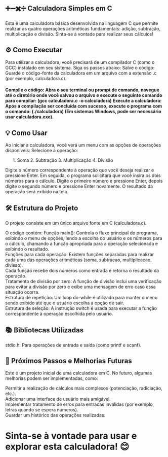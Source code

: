 <h2>➕➖✖️➗ Calculadora Simples em C</h2>
<p>Esta é uma calculadora básica desenvolvida na linguagem C que permite realizar as quatro operações aritméticas fundamentais: adição, subtração, multiplicação e divisão. Sinta-se à vontade para realizar seus cálculos!</p>

<h2>⚙️ Como Executar</h2>
<p>Para utilizar a calculadora, você precisará de um compilador C (como o GCC) instalado em seu sistema. Siga os passos abaixo:
Salve o código: Guarde o código-fonte da calculadora em um arquivo com a extensão .c (por exemplo, calculadora.c).</p>

<h4>Compile o código: Abra o seu terminal ou prompt de comando, navegue até o diretório onde você salvou o arquivo e execute o seguinte comando para compilar:
(gcc calculadora.c -o calculadora)
Execute a calculadora: Após a compilação ser concluída com sucesso, execute o programa com o comando:
(./calculadora)
(Em sistemas Windows, pode ser necessário usar calculadora.exe).</h4>

<h2>💡 Como Usar</h2>
<p>Ao iniciar a calculadora, você verá um menu com as opções de operações disponíveis:
Selecione a operação:
<ol>1. Soma
2. Subtração
3. Multiplicação
4. Divisão</ol>
Digite o número correspondente à operação que você deseja realizar e pressione Enter.
Em seguida, o programa solicitará que você insira os dois números para o cálculo. Digite o primeiro número e pressione Enter, depois digite o segundo número e pressione Enter novamente.
O resultado da operação será exibido na tela.</p>

<h2>🛠️ Estrutura do Projeto</h2>
<p>O projeto consiste em um único arquivo fonte em C (calculadora.c). 
  
O código contém: Função main(): Controla o fluxo principal do programa, exibindo o menu de opções, lendo a escolha do usuário e os números para o cálculo, chamando a função apropriada para a operação selecionada e exibindo o resultado.<br>
Funções para cada operação: Existem funções separadas para realizar cada uma das operações aritméticas (soma, subtracao, multiplicacao, divisao).<br> 
Cada função recebe dois números como entrada e retorna o resultado da operação.<br>
Tratamento de divisão por zero: A função de divisão inclui uma verificação para evitar a divisão por zero e exibe uma mensagem de erro caso essa situação ocorra.<br>
Estrutura de repetição: Um loop do-while é utilizado para manter o menu sendo exibido até que o usuário escolha a opção de sair.<br>
Estrutura de seleção: A instrução switch é usada para executar a função correspondente à operação escolhida pelo usuário.</p>

<h2>📚 Bibliotecas Utilizadas</h2>
stdio.h: Para operações de entrada e saída (como printf e scanf).

<h2>🔮 Próximos Passos e Melhorias Futuras</h2>
<p>Este é um projeto inicial de uma calculadora em C. No futuro, algumas melhorias podem ser implementadas, como:

Permitir a realização de cálculos mais complexos (potenciação, radiciação, etc.).<br>
Adicionar uma interface de usuário mais amigável.<br>
Implementar tratamento de erros para entradas inválidas (por exemplo, letras quando se espera números).<br>
Guardar um histórico das operações realizadas.</p>

<h1>Sinta-se à vontade para usar e explorar esta calculadora! 😊</h1>
